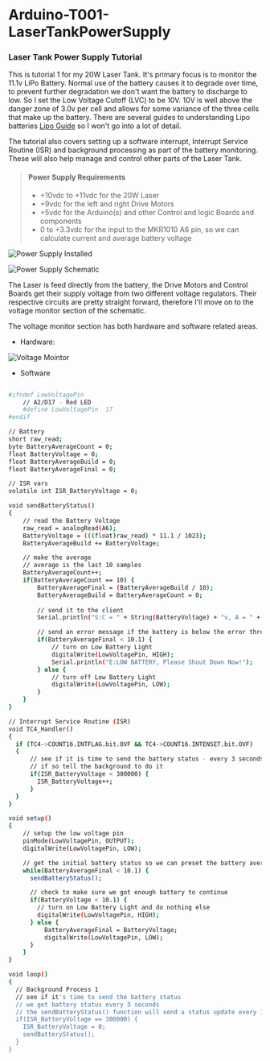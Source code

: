 # Arduino-T001-LaserTankPowerSupply

### Laser Tank Power Supply Tutorial
This is tutorial 1 for my 20W Laser Tank.  It's primary focus is to monitor the 11.1v LiPo Battery.  Normal use of the battery causes it to degrade over time, to prevent further degradation we don't want the battery to discharge to low.  So I set the Low Voltage Cutoff (LVC) to be 10V. 10V is well above the danger zone of 3.0v per cell and allows for some variance of the three cells that make up the battery.  There are several guides to understanding Lipo batteries [Lipo Guide](http://learningrc.com/lipo-battery/) so I won't go into a lot of detail.

The tutorial also covers setting up a software interrupt, Interrupt Service Routine (ISR) and background processing as part of the battery monitoring.  These will also help manage and control other parts of the Laser Tank. 

> #### Power Supply Requirements 
> - +10vdc to +11vdc for the 20W Laser
> - +9vdc for the left and right Drive Motors
> - +5vdc for the Arduino(s) and other Control and logic Boards and components
> - 0 to +3.3vdc for the input to the MKR1010 A6 pin, so we can calculate current and average battery voltage

![Power Supply Installed](/Images/Power_Supply_Installed.png)

![Power Supply Schematic](/Images/Power_Supply_Schematic.png)

The Laser is feed directly from the battery, the Drive Motors and Control Boards get their supply voltage from two different voltage regulators.  Their respective circuits are pretty straight forward, therefore I'll move on to the voltage monitor section of the schematic.

The voltage monitor section has both hardware and software related areas.

- Hardware:

![Voltage Mointor](/Images/Voltage_Monitor.png)

- Software
```sh

#ifndef LowVoltagePin
    // A2/D17 - Red LED
    #define LowVoltagePin  17
#endif

// Battery
short raw_read;
byte BatteryAverageCount = 0;
float BatteryVoltage = 0;
float BatteryAverageBuild = 0;
float BatteryAverageFinal = 0;

// ISR vars
volatile int ISR_BatteryVoltage = 0;

void sendBatteryStatus()
{ 
    // read the Battery Voltage
    raw_read = analogRead(A6);
    BatteryVoltage = (((float)raw_read) * 11.1 / 1023);
    BatteryAverageBuild += BatteryVoltage;

    // make the average
    // average is the last 10 samples
    BatteryAverageCount++;
    if(BatteryAverageCount == 10) {
        BatteryAverageFinal = (BatteryAverageBuild / 10);
        BatteryAverageBuild = BatteryAverageCount = 0;
      
        // send it to the client
        Serial.println("S:C = " + String(BatteryVoltage) + "v, A = " + String(BatteryAverageFinal) + "v, Raw = " + String(raw_read));

        // send an error message if the battery is below the error threshold
        if(BatteryAverageFinal < 10.1) {
            // turn on Low Battery Light
            digitalWrite(LowVoltagePin, HIGH);            
            Serial.println("E:LOW BATTERY, Please Shout Down Now!");
        } else {
            // turn off Low Battery Light
            digitalWrite(LowVoltagePin, LOW);  
        }
    }
}

// Interrupt Service Routine (ISR)
void TC4_Handler()
{
  if (TC4->COUNT16.INTFLAG.bit.OVF && TC4->COUNT16.INTENSET.bit.OVF)
  {
      // see if it is time to send the battery status - every 3 seconds
      // if so tell the background to do it
      if(ISR_BatteryVoltage < 300000) {
        ISR_BatteryVoltage++;
      }
  }
}

void setup()
{
    // setup the low voltage pin
    pinMode(LowVoltagePin, OUTPUT);
    digitalWrite(LowVoltagePin, LOW);

    // get the initial battery status so we can preset the battery average until we have one (every 30 seconds)
    while(BatteryAverageFinal < 10.1) {
      sendBatteryStatus();

      // check to make sure we got enough battery to continue
      if(BatteryVoltage < 10.1) {
        // turn on Low Battery Light and do nothing else
        digitalWrite(LowVoltagePin, HIGH);
      } else {
          BatteryAverageFinal = BatteryVoltage;
          digitalWrite(LowVoltagePin, LOW);         
      }
    }  
}

void loop()
{
  // Background Process 1
  // see if it's time to send the battery status
  // we get battery status every 3 seconds
  // the sendBatteryStatus() function will send a status update every 10 times we call it so we send the status every 30 seconds (3sec x 10 = 30 seconds)
  if(ISR_BatteryVoltage == 300000) {
    ISR_BatteryVoltage = 0;
    sendBatteryStatus();
  }
}
```

